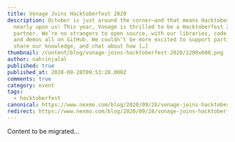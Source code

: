 ```yaml
---
title: Vonage Joins Hacktoberfest 2020
description: October is just around the corner—and that means Hacktoberfest is
  nearly upon us! This year, Vonage is thrilled to be a Hacktoberfest 2020
  partner. We’re no strangers to open source, with our libraries, code snippets,
  and demos all on GitHub. We couldn’t be more excited to support participants,
  share our knowledge, and chat about how […]
thumbnail: /content/blog/vonage-joins-hacktoberfest-2020/1200x600.png
author: nahrinjalal
published: true
published_at: 2020-09-28T09:53:28.000Z
comments: true
category: event
tags:
  - hacktoberfest
canonical: https://www.nexmo.com/blog/2020/09/28/vonage-joins-hacktoberfest-2020
redirect: https://www.nexmo.com/blog/2020/09/28/vonage-joins-hacktoberfest-2020
---
```


Content to be migrated...

